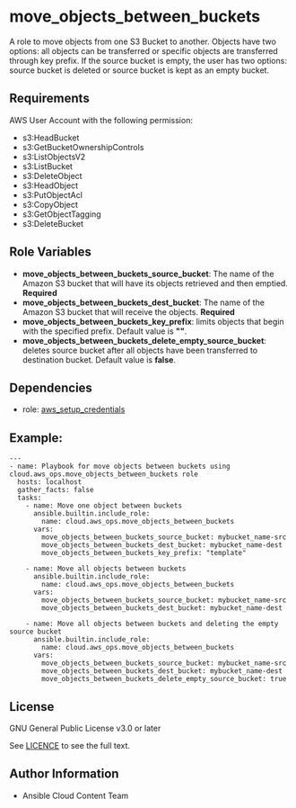 move_objects_between_buckets
==================

A role to move objects from one S3 Bucket to another.
Objects have two options: all objects can be transferred or specific objects are transferred through key prefix.
If the source bucket is empty, the user has two options: source bucket is deleted or source bucket is kept as an empty bucket.

Requirements
------------

AWS User Account with the following permission:

* s3:HeadBucket
* s3:GetBucketOwnershipControls
* s3:ListObjectsV2
* s3:ListBucket
* s3:DeleteObject
* s3:HeadObject
* s3:PutObjectAcl
* s3:CopyObject
* s3:GetObjectTagging
* s3:DeleteBucket

Role Variables
--------------

* **move_objects_between_buckets_source_bucket**: The name of the Amazon S3 bucket that will have its objects retrieved and then emptied. **Required**
* **move_objects_between_buckets_dest_bucket**: The name of the Amazon S3 bucket that will receive the objects. **Required**
* **move_objects_between_buckets_key_prefix**: limits objects that begin with the specified prefix. Default value is **""**.
* **move_objects_between_buckets_delete_empty_source_bucket**: deletes source bucket after all objects have been transferred to destination bucket. Default value is **false**.

Dependencies
------------

- role: [aws_setup_credentials](../aws_setup_credentials/README.md)

## Example:
```
---
- name: Playbook for move objects between buckets using cloud.aws_ops.move_objects_between_buckets role
  hosts: localhost
  gather_facts: false
  tasks:
    - name: Move one object between buckets
      ansible.builtin.include_role:
        name: cloud.aws_ops.move_objects_between_buckets
      vars:
        move_objects_between_buckets_source_bucket: mybucket_name-src
        move_objects_between_buckets_dest_bucket: mybucket_name-dest
        move_objects_between_buckets_key_prefix: "template"
    
    - name: Move all objects between buckets
      ansible.builtin.include_role:
        name: cloud.aws_ops.move_objects_between_buckets
      vars:
        move_objects_between_buckets_source_bucket: mybucket_name-src
        move_objects_between_buckets_dest_bucket: mybucket_name-dest
    
    - name: Move all objects between buckets and deleting the empty source bucket
      ansible.builtin.include_role:
        name: cloud.aws_ops.move_objects_between_buckets
      vars:
        move_objects_between_buckets_source_bucket: mybucket_name-src
        move_objects_between_buckets_dest_bucket: mybucket_name-dest
        move_objects_between_buckets_delete_empty_source_bucket: true
```

License
-------

GNU General Public License v3.0 or later

See [LICENCE](https://github.com/ansible-collections/cloud.aws_ops/blob/main/LICENSE) to see the full text.

Author Information
------------------

- Ansible Cloud Content Team